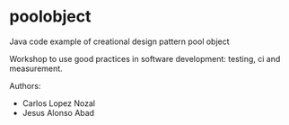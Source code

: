 poolobject
==========

Java code example of creational design pattern pool object

Workshop to use good practices in software development: testing, ci and measurement.

Authors:
- Carlos Lopez Nozal
- Jesus Alonso Abad
